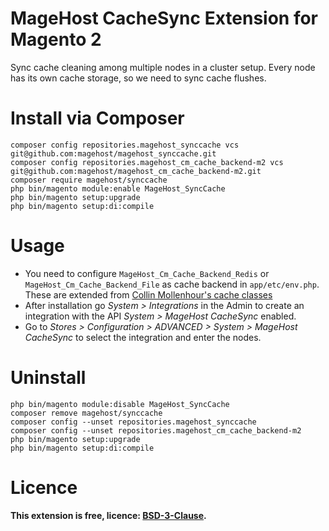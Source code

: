 MageHost CacheSync Extension for Magento 2
=====================
Sync cache cleaning among multiple nodes in a cluster setup.
Every node has its own cache storage, so we need to sync cache flushes.

# Install via Composer #

```
composer config repositories.magehost_synccache vcs git@github.com:magehost/magehost_synccache.git
composer config repositories.magehost_cm_cache_backend-m2 vcs git@github.com:magehost/magehost_cm_cache_backend-m2.git
composer require magehost/synccache
php bin/magento module:enable MageHost_SyncCache
php bin/magento setup:upgrade
php bin/magento setup:di:compile
```

# Usage #
* You need to configure `MageHost_Cm_Cache_Backend_Redis` or `MageHost_Cm_Cache_Backend_File` as cache backend in `app/etc/env.php`.
These are extended from [Collin Mollenhour's cache classes](https://github.com/colinmollenhour/Cm_Cache_Backend_Redis)
* After installation go *System > Integrations* in the Admin to create an integration with the API *System > MageHost CacheSync* enabled.
* Go to *Stores > Configuration > ADVANCED > System > MageHost CacheSync* to select the integration and enter the nodes.

# Uninstall #
```
php bin/magento module:disable MageHost_SyncCache
composer remove magehost/synccache
composer config --unset repositories.magehost_synccache
composer config --unset repositories.magehost_cm_cache_backend-m2
php bin/magento setup:upgrade
php bin/magento setup:di:compile

```

# Licence #
**This extension is free, licence: [BSD-3-Clause](https://github.com/magehost/magehost_synccache/blob/master/LICENSE).**
